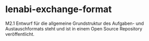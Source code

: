 # lenabi-exchange-format
M2.1 Entwurf für die allgemeine Grundstruktur des Aufgaben- und Austauschformats steht und ist in einem Open Source Repository veröffentlicht.
